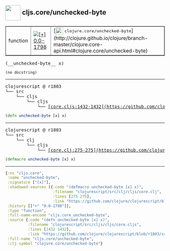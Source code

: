 ## <img width="48px" valign="middle" src="http://i.imgur.com/Hi20huC.png"> cljs.core/unchecked-byte

 <table border="1">
<tr>
<td>function</td>
<td><a href="https://github.com/cljsinfo/api-refs/tree/0.0-1798"><img valign="middle" alt="[+] 0.0-1798" src="https://img.shields.io/badge/+-0.0--1798-lightgrey.svg"></a> </td>
<td>
[<img height="24px" valign="middle" src="http://i.imgur.com/1GjPKvB.png"> <samp>clojure.core/unchecked-byte</samp>](http://clojure.github.io/clojure/branch-master/clojure.core-api.html#clojure.core/unchecked-byte)
</td>
</tr>
</table>

 <samp>
(__unchecked-byte__ x)<br>
</samp>

```
(no docstring)
```

---

 <pre>
clojurescript @ r1803
└── src
    └── cljs
        └── cljs
            └── <ins>[core.cljs:1432-1432](https://github.com/clojure/clojurescript/blob/r1803/src/cljs/cljs/core.cljs#L1432-L1432)</ins>
</pre>

```clj
(defn unchecked-byte [x] x)
```


---

 <pre>
clojurescript @ r1803
└── src
    └── clj
        └── cljs
            └── <ins>[core.clj:275-275](https://github.com/clojure/clojurescript/blob/r1803/src/clj/cljs/core.clj#L275-L275)</ins>
</pre>

```clj
(defmacro unchecked-byte [x] x)
```

---

```clj
{:ns "cljs.core",
 :name "unchecked-byte",
 :signature ["[x]"],
 :shadowed-sources ({:code "(defmacro unchecked-byte [x] x)",
                     :filename "clojurescript/src/clj/cljs/core.clj",
                     :lines [275 275],
                     :link "https://github.com/clojure/clojurescript/blob/r1803/src/clj/cljs/core.clj#L275-L275"}),
 :history [["+" "0.0-1798"]],
 :type "function",
 :full-name-encode "cljs.core_unchecked-byte",
 :source {:code "(defn unchecked-byte [x] x)",
          :filename "clojurescript/src/cljs/cljs/core.cljs",
          :lines [1432 1432],
          :link "https://github.com/clojure/clojurescript/blob/r1803/src/cljs/cljs/core.cljs#L1432-L1432"},
 :full-name "cljs.core/unchecked-byte",
 :clj-symbol "clojure.core/unchecked-byte"}

```
